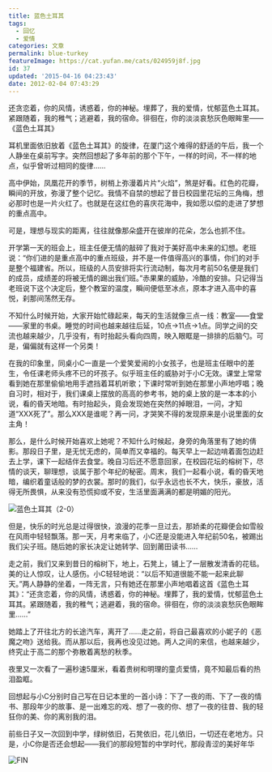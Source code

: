 ```yaml
---
title: 蓝色土耳其
tags:
  - 回忆
  - 爱情
categories: 文章
permalink: blue-turkey
featureImage: https://cat.yufan.me/cats/024959j8f.jpg
id: 37
updated: '2015-04-16 04:23:43'
date: 2012-02-04 07:43:29
---
```


还贪恋着，你的风情，诱惑着，你的神秘。埋葬了，我的爱情，忧郁蓝色土耳其。紧跟随着，我的稚气；逃避着，我的宿命。徘徊在，你的淡淡哀愁灰色眼眸里——《蓝色土耳其》

耳机里面依旧放着《蓝色土耳其》的旋律，在厦门这个难得的舒适的午后，我一个人静坐在桌前写字。突然回想起了多年前的那个下午，一样的时间，不一样的地点，似乎曾听过相同的旋律……

<!--more-->

高中伊始，凤凰花开的季节，树梢上弥漫着片片“火焰”，煞是好看。红色的花瓣，瞬间的开放，弥漫了整个记忆。我情不自禁的想起了昔日校园里花坛的三角梅，想必那时也是一片火红了。也就是在这红色的喜庆花海中，我如愿以偿的走进了梦想的重点高中。

可是，理想与现实的距离，往往就像那朵盛开在彼岸的花朵，怎么也抓不住。

开学第一天的班会上，班主任便无情的敲碎了我对于美好高中未来的幻想。老班说：“你们进的是重点高中的重点班级，并不是一件值得高兴的事情，你们的对手是整个福建省。所以，班级的人员安排将实行流动制，每次月考前50名便是我们的成员，成绩差的将被无情的踢出我们班。”赤果果的威胁，冷酷的安排。只记得当老班说下这个决定后，整个教室的温度，瞬间便低至冰点，原本才进入高中的喜悦，刹那间荡然无存。

不知什么时候开始，大家开始忙碌起来，每天的生活就像三点一线：教室——食堂——家里的书桌。睡觉的时间也越来越往后延，10点→11点→1点。同学之间的交流也越来越少，几乎没有，有时抬起头看向四周，映入眼眶是一排排的后脑勺。可是，偏偏就有这样一个另类！

在我的印象里，同桌小C一直是一个爱笑爱闹的小女孩子，也是班主任眼中的差生，令任课老师头疼不已的坏孩子。似乎班主任的威胁对于小C无效。课堂上常常看到她在那里偷偷地用手遮挡着耳机听歌；下课时常听到她在那里小声地哼唱；晚自习时，相对于，我们课桌上摆放的高高的参考书，她的桌上放的是一本本的小说，看的昏天地暗。有时抬起头，竟会发现她在突然的掉眼泪，一问，才知道“XXX死了”。那么XXX是谁呢？再一问，才哭笑不得的发现原来是小说里面的女主角！

那么，是什么时候开始喜欢上她呢？不知什么时候起，身旁的角落里有了她的倩影。那段日子里，是无忧无虑的，简单而又幸福的。每天早上一起边啃着面包边赶去上学，课下一起结伴去食堂。晚自习后还不愿意回家，在校园花坛的榕树下，尽情的谈天，聊理想，谈属于那个年纪的秘密。周末，我们一起看小说，看的昏天地暗，编织着童话般的梦的衣裳。那时的我们，似乎永远也长不大，快乐，豪放，活得无所畏惧，从来没有恐慌抑或不安，生活里面满满的都是明媚的阳光。

![蓝色土耳其（2-0）](https://cat.yufan.me/cats/024959mYn.jpg)

但是，快乐的时光总是过得很快，浪漫的花季一旦过去，那娇柔的花瓣便会如雪般在风雨中轻轻飘落。那一天，月考来临了，小C还是没能进入年纪前50名，被踢出我们尖子班。随后她的家长决定让她转学、回到莆田读书……

走之前，我们又来到昔日的榕树下，地上，石凳上，铺上了一层散发清香的花毯。美的让人惊叹，让人感伤。小C轻轻地说：“以后不知道很能不能一起来此聊天。”两人静静的坐着，一阵无言，只有她还在那里小声地唱着这首《蓝色土耳其》：“还贪恋着，你的风情，诱惑着，你的神秘。埋葬了，我的爱情，忧郁蓝色土耳其。紧跟随着，我的稚气；逃避着，我的宿命。徘徊在，你的淡淡哀愁灰色眼眸里……”

她踏上了开往北方的长途汽车，离开了……走之前，将自己最喜欢的小妮子的《恶魔之吻》送给我。而从那以后，我再也没见过她。两人之间的来信，也越来越少，终究止于高二的那个弥散着离愁的秋季。

夜里又一次看了一遍秒速5厘米，看着贵树和明理的童贞爱情，竟不知最后看的热泪盈眶。

回想起与小C分别时自己写在日记本里的一首小诗：下了一夜的雨、下了一夜的情书、那段年少的故事、是一出难忘的戏、想了一夜的你、想了一夜的往昔、我的轻狂你的美、你的离别我的泪。

前些日子又一次回到中学，绿树依旧，石凳依旧，花儿依旧，一切还在老地方。只是，小C你是否还会想起——我们的那段短暂的中学时代，那段青涩的美好年华

![FIN](https://cat.yufan.me/cats/024959LC3.jpg)
